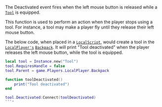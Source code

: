 The Deactivated event fires when the left mouse button is released while a
[`Tool`](https://create.roblox.com/docs/reference/engine/classes/Tool) is equipped.

This function is used to perform an action when the player stops using a
tool. For instance, a tool may make a player fly until they release their
left mouse button.

The below code, when placed in a [`LocalScript`](https://create.roblox.com/docs/reference/engine/classes/LocalScript), would create a tool
in the [`LocalPlayer's`](https://create.roblox.com/docs/reference/engine/classes/Players#LocalPlayer) [`Backpack`](https://create.roblox.com/docs/reference/engine/classes/Backpack). It will
print "Tool deactivated" when the player releases the left mouse button,
while the tool is equipped.
```lua
local tool = Instance.new("Tool")
tool.RequiresHandle = false
tool.Parent = game.Players.LocalPlayer.Backpack

function toolDeactivated()
    print("Tool deactivated")
end

tool.Deactivated:Connect(toolDeactivated)
```"
```